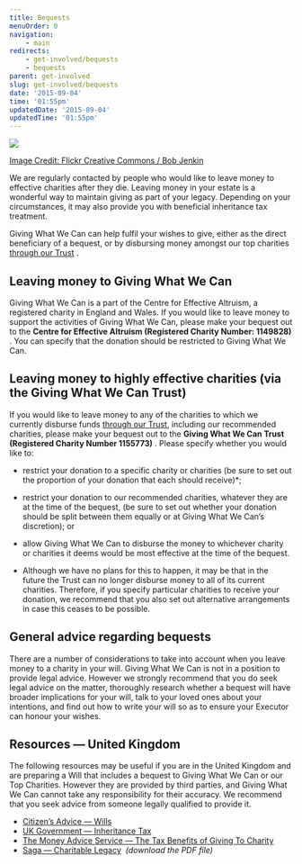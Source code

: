 ```yaml
---
title: Bequests
menuOrder: 0
navigation:
    - main
redirects:
    - get-involved/bequests
    - bequests
parent: get-involved
slug: get-involved/bequests
date: '2015-09-04'
time: '01:55pm'
updatedDate: '2015-09-04'
updatedTime: '01:55pm'
---
```

![](https://lh4.googleusercontent.com/2B88ADug0phNLbDsIItnjAOFhky3MFvD4HcRbK6szZdciYthyfqNFb9vDwp0DP_jb9LYpmpPIl9ZTI-tjC4Fo1MbflCt1Re-ap3GUY1_kOlWBgpxBzLgA0VCps5kb5TPl-E9Bm09)

[Image Credit: Flickr Creative Commons / Bob Jenkin](https://www.flickr.com/photos/bobjenkin/17011898249)

We are regularly contacted by people who would like to leave money to effective charities after they die. Leaving money in your estate is a wonderful way to maintain giving as part of your legacy. Depending on your circumstances, it may also provide you with beneficial inheritance tax treatment.

Giving What We Can can help fulfil your wishes to give, either as the direct beneficiary of a bequest, or by disbursing money amongst our top charities [through our Trust](https://www.givingwhatwecan.org/giving-what-we-can-trust-faqs) .

## <a name="h.y12k9z16ys2b"></a>Leaving money to Giving What We Can

Giving What We Can is a part of the Centre for Effective Altruism, a registered charity in England and Wales. If you would like to leave money to support the activities of Giving What We Can, please make your bequest out to the **Centre for Effective Altruism (Registered Charity Number: 1149828)** . You can specify that the donation should be restricted to Giving What We Can.

## <a name="h.15xk00o4ksv3"></a>Leaving money to highly effective charities (via the Giving What We Can Trust)

If you would like to leave money to any of the charities to which we currently disburse funds [through our Trust](https://www.givingwhatwecan.org/giving-what-we-can-trust-faqs), including our recommended charities, please make your bequest out to the **Giving What We Can Trust (Registered Charity Number 1155773)** . Please specify whether you would like to:

*   restrict your donation to a specific charity or charities (be sure to set out the proportion of your donation that each should receive)*;
*   restrict your donation to our recommended charities, whatever they are at the time of the bequest, (be sure to set out whether your donation should be split between them equally or at Giving What We Can’s discretion); or
*   allow Giving What We Can to disburse the money to whichever charity or charities it deems would be most effective at the time of the bequest.

* Although we have no plans for this to happen, it may be that in the future the Trust can no longer disburse money to all of its current charities. Therefore, if you specify particular charities to receive your donation, we recommend that you also set out alternative arrangements in case this ceases to be possible.

## <a name="h.8lmznbpvnr6d"></a>General advice regarding bequests

There are a number of considerations to take into account when you leave money to a charity in your will. Giving What We Can is not in a position to provide legal advice. However we strongly recommend that you do seek legal advice on the matter, thoroughly research whether a bequest will have broader implications for your will, talk to your loved ones about your intentions, and find out how to write your will so as to ensure your Executor can honour your wishes.

## <a name="h.buzu85kexmmk"></a>Resources — United Kingdom

The following resources may be useful if you are in the United Kingdom and are preparing a Will that includes a bequest to Giving What We Can or our Top Charities. However they are provided by third parties, and Giving What We Can cannot take any responsibility for their accuracy. We recommend that you seek advice from someone legally qualified to provide it.

*   [Citizen’s Advice — Wills](https://www.citizensadvice.org.uk/relationships/death-and-wills/wills/)
*   [UK Government — Inheritance Tax](https://www.gov.uk/inheritance-tax/giving-to-charity-to-reduce-an-inheritance-tax-bill)
*   [The Money Advice Service — The Tax Benefits of Giving To Charity](https://www.moneyadviceservice.org.uk/en/articles/the-tax-benefits-of-giving-to-charity)
*   [Saga — Charitable Legacy](http://www.saga.co.uk/legal/wills/charitable-legacy.aspx)  _(download the PDF file)_